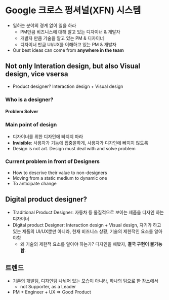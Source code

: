 # Google 크로스 펑셔널(XFN) 시스템
- 일하는 분야의 경계 없이 일을 하라
  - PM만큼 비즈니스에 대해 알고 있는 디자이너 & 개발자
  - 개발자 만큼 기술을 알고 있는 PM & 디자이너
  - 디자이너 만큼 UI/UX를 이해하고 있는 PM & 개발자
- Our best ideas can come from **anywhere in the team**

## Not only Interation design, but also Visual design, vice vsersa
- Product designer? Interaction design + Visual design

### Who is a designer?
#### Problem Solver

### Main point of design
- 디자이너를 위한 디자인에 빠지지 마라
- **Invisible**: 사용자가 기능에 집중을하게, 사용자가 디자인에 빠지지 않도록
- Design is not art. Design must deal with and solve problem

### Current problem in front of Designers
- How to descrive their value to non-designers
- Moving from a static medium to dynamic one
- To anticipate change

## Digital product designer?
- Traditional Product Designer: 자동차 등 물질적으로 보이는 제품을 디자인 하는 디자이너
- DIgital product Designer: Interaction design + Visual design, 자기가 하고 있는 제품의 UI/UX뿐만 아니라, 현재 비즈니스 상황, 기술의 제한적인 요소를 알아야함
  - 왜 기술의 제한적 요소를 알아야 하는가? 디자인을 해봤자, **결국 구현이 불가능함**.

## 트렌드
- 기존의 개발팀, 디자인팀 나뉘어 있는 모습이 아니라, 하나의 팀으로 한 장소에서
  - not Supporter, as a Leader
- PM + Engineer + UX => Good Product
